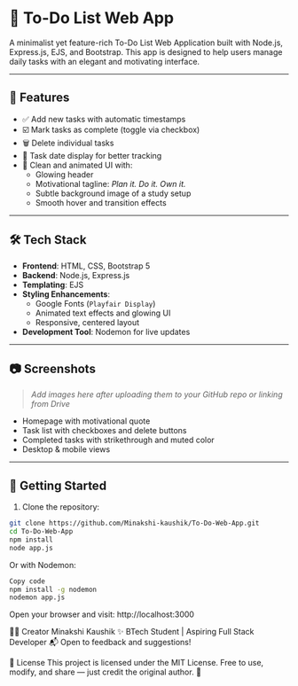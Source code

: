 # 📝 To-Do List Web App

A minimalist yet feature-rich To-Do List Web Application built with Node.js, Express.js, EJS, and Bootstrap. This app is designed to help users manage daily tasks with an elegant and motivating interface.

---

## 📌 Features

- ✅ Add new tasks with automatic timestamps
- ☑️ Mark tasks as complete (toggle via checkbox)
- 🗑️ Delete individual tasks
- 📅 Task date display for better tracking
- 🎨 Clean and animated UI with:
  - Glowing header
  - Motivational tagline: *Plan it. Do it. Own it.*
  - Subtle background image of a study setup
  - Smooth hover and transition effects

---

## 🛠️ Tech Stack

- **Frontend**: HTML, CSS, Bootstrap 5
- **Backend**: Node.js, Express.js
- **Templating**: EJS
- **Styling Enhancements**:
  - Google Fonts (`Playfair Display`)
  - Animated text effects and glowing UI
  - Responsive, centered layout
- **Development Tool**: Nodemon for live updates

---

## 📷 Screenshots

> _Add images here after uploading them to your GitHub repo or linking from Drive_

- Homepage with motivational quote
- Task list with checkboxes and delete buttons
- Completed tasks with strikethrough and muted color
- Desktop & mobile views

---

## 🚀 Getting Started

1. Clone the repository:

```bash
git clone https://github.com/Minakshi-kaushik/To-Do-Web-App.git
cd To-Do-Web-App
npm install
node app.js
```

Or with Nodemon:

```bash
Copy code
npm install -g nodemon
nodemon app.js
```
Open your browser and visit: http://localhost:3000

🙋‍♀️ Creator
Minakshi Kaushik
✨ BTech Student | Aspiring Full Stack Developer
📬 Open to feedback and suggestions!


📎 License
This project is licensed under the MIT License.
Free to use, modify, and share — just credit the original author. 💖

